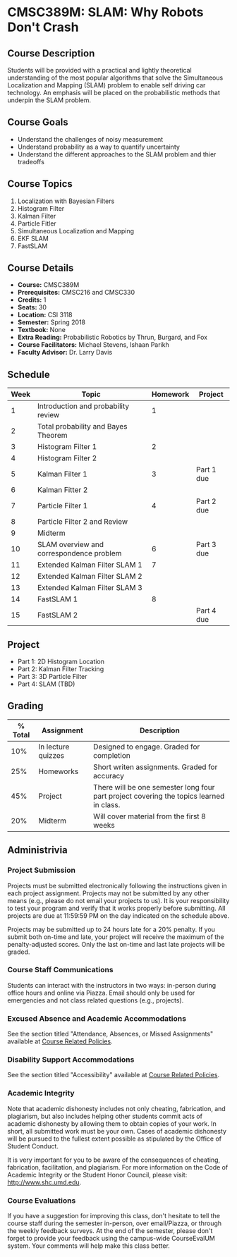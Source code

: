# CMSC389M: SLAM: Why Robots Don't Crash

## Course Description

Students will be provided with a practical and lightly theoretical understanding of the most popular algorithms that solve the Simultaneous Localization and Mapping (SLAM) problem to enable self driving car technology. An emphasis will be placed on the probabilistic methods that underpin the SLAM problem.

## Course Goals

- Understand the challenges of noisy measurement
- Understand probability as a way to quantify uncertainty
- Understand the different approaches to the SLAM problem and thier tradeoffs

## Course Topics
1. Localization with Bayesian Filters
  1. Histogram Filter
  2. Kalman Filter
  3. Particle Fitler
2. Simultaneous Localization and Mapping
  1. EKF SLAM
  2. FastSLAM

## Course Details
- **Course:** CMSC389M
- **Prerequisites:** CMSC216 and CMSC330
- **Credits:** 1
- **Seats:** 30
- **Location:** CSI 3118
- **Semester:** Spring 2018
- **Textbook:** None
- **Extra Reading:** Probabilistic Robotics by Thrun, Burgard, and Fox
- **Course Facilitators:** Michael Stevens, Ishaan Parikh
- **Faculty Advisor:** Dr. Larry Davis

## Schedule
| Week | Topic                               | Homework | Project |
| ---- | ----------------------------------- | -------- | ------- |
| 1    | Introduction and probability review | 1        |         |
| 2    | Total probability and Bayes Theorem |          |         |
| 3    | Histogram Filter 1                  | 2        |         |
| 4    | Histogram Filter 2                  |          |         |
| 5    | Kalman Filter 1                     | 3        | Part 1 due |
| 6    | Kalman Fitter 2                     |          |         |
| 7    | Particle Filter 1                   | 4        | Part 2 due |
| 8    | Particle Filter 2 and Review        |          |         |
| 9    | Midterm                             |          |         |
| 10   | SLAM overview and correspondence problem | 6   | Part 3 due |
| 11   | Extended Kalman Filter SLAM 1       | 7        |         |
| 12   | Extended Kalman Filter SLAM 2       |          |         |
| 13   | Extended Kalman Filter SLAM 3       |          |         |
| 14   | FastSLAM 1                          | 8        |         |
| 15   | FastSLAM 2                          |          | Part 4 due |

## Project
- Part 1: 2D Histogram Location
- Part 2: Kalman Filter Tracking
- Part 3: 3D Particle Filter
- Part 4: SLAM (TBD)

## Grading
| % Total | Assignment            | Description                               |
| ------- | --------------------- | ----------------------------------------- |
| 10%      | In lecture quizzes    | Designed to engage. Graded for completion |
| 25%     | Homeworks             | Short writen assignments. Graded for accuracy |
| 45%     | Project               | There will be one semester long four part project covering the topics learned in class. |
| 20%     | Midterm               | Will cover material from the first 8 weeks |

## Administrivia

### Project Submission

Projects must be submitted electronically following the instructions given in each project assignment. Projects may not be submitted by any other means (e.g., please do not email your projects to us). It is your responsibility to test your program and verify that it works properly before submitting. All projects are due at 11:59:59 PM on the day indicated on the schedule above.

Projects may be submitted up to 24 hours late for a 20% penalty. If you submit both on-time and late, your project will receive the maximum of the penalty-adjusted scores. Only the last on-time and last late projects will be graded.

### Course Staff Communications

Students can interact with the instructors in two ways: in-person during office hours and online via Piazza. Email should only be used for emergencies and not class related questions (e.g., projects).

### Excused Absence and Academic Accommodations

See the section titled "Attendance, Absences, or Missed Assignments" available at [Course Related Policies](http://www.ugst.umd.edu/courserelatedpolicies.html).

### Disability Support Accommodations

See the section titled "Accessibility" available at [Course Related Policies](http://www.ugst.umd.edu/courserelatedpolicies.html).

### Academic Integrity

Note that academic dishonesty includes not only cheating, fabrication, and plagiarism, but also includes helping other students commit acts of academic dishonesty by allowing them to obtain copies of your work. In short, all submitted work must be your own. Cases of academic dishonesty will be pursued to the fullest extent possible as stipulated by the Office of Student Conduct.

It is very important for you to be aware of the consequences of cheating, fabrication, facilitation, and plagiarism. For more information on the Code of Academic Integrity or the Student Honor Council, please visit: http://www.shc.umd.edu.

### Course Evaluations

If you have a suggestion for improving this class, don't hesitate to tell the course staff during the semester in-person, over email/Piazza, or through the weekly feedback surveys. At the end of the semester, please don't forget to provide your feedback using the campus-wide CourseEvalUM system. Your comments will help make this class better.
